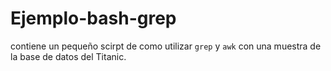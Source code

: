 Ejemplo-bash-grep
====================

contiene un pequeño scirpt de como utilizar `grep` y `awk` con una muestra de la base de datos del Titanic.
